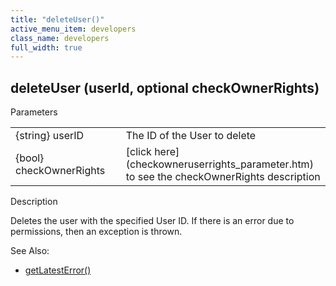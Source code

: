 ```yaml
---
title: "deleteUser()"
active_menu_item: developers
class_name: developers
full_width: true
---
```



## deleteUser (userId, optional checkOwnerRights)

Parameters

<table>
<tr>
<td width="183">
{string} userID

</td>
<td width="15">
</td>
<td width="682">
The ID of the User to delete

</td>
</tr>
<tr>
<td width="183">
{bool} checkOwnerRights

</td>
<td width="15">
</td>
<td width="682">
[click here](checkowneruserrights_parameter.htm) to see the checkOwnerRights description

</td>
</tr>
</table>

Description

Deletes the user with the specified User ID. If there is an error due to permissions, then an exception is thrown.

   

See Also:

 - [getLatestError()](../../ssj-object/miscellaneous/getlatesterror.htm)

